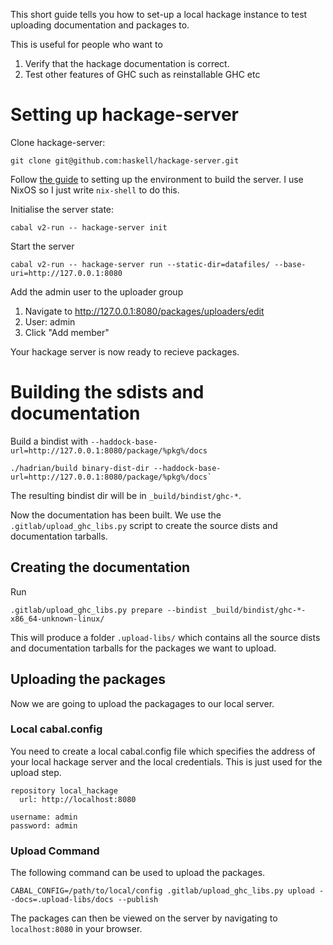 This short guide tells you how to set-up a local hackage instance to test uploading
documentation and packages to.

This is useful for people who want to

1. Verify that the hackage documentation is correct.
2. Test other features of GHC such as reinstallable GHC etc

# Setting up hackage-server

Clone hackage-server:

```
git clone git@github.com:haskell/hackage-server.git
```

Follow [the guide](https://github.com/haskell/hackage-server#installing-dependencies) to setting up the environment to build the server. I use
NixOS so I just write `nix-shell` to do this.

Initialise the server state:

```
cabal v2-run -- hackage-server init
```

Start the server

```
cabal v2-run -- hackage-server run --static-dir=datafiles/ --base-uri=http://127.0.0.1:8080
```

Add the admin user to the uploader group

1. Navigate to http://127.0.0.1:8080/packages/uploaders/edit
2. User: admin
3. Click "Add member"

Your hackage server is now ready to recieve packages.

# Building the sdists and documentation

Build a bindist with `--haddock-base-url=http://127.0.0.1:8080/package/%pkg%/docs`

```
./hadrian/build binary-dist-dir --haddock-base-url=http://127.0.0.1:8080/package/%pkg%/docs`
```

The resulting bindist dir will be in `_build/bindist/ghc-*`.

Now the documentation has been built. We use the `.gitlab/upload_ghc_libs.py` script to create
the source dists and documentation tarballs.

## Creating the documentation

Run

```
.gitlab/upload_ghc_libs.py prepare --bindist _build/bindist/ghc-*-x86_64-unknown-linux/
```

This will produce a folder `.upload-libs/` which contains all the source dists and
documentation tarballs for the packages we want to upload.

## Uploading the packages

Now we are going to upload the packagages to our local server.


### Local cabal.config

You need to create a local cabal.config file which specifies the address of your local
hackage server and the local credentials. This is just used for the upload step.

```
repository local_hackage
  url: http://localhost:8080

username: admin
password: admin
```

### Upload Command

The following command can be used to upload the packages.

```
CABAL_CONFIG=/path/to/local/config .gitlab/upload_ghc_libs.py upload --docs=.upload-libs/docs --publish
```

The packages can then be viewed on the server by navigating to `localhost:8080` in
your browser.


